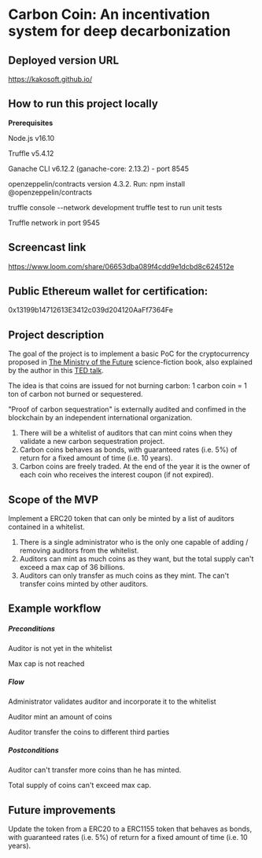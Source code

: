 # Carbon Coin: An incentivation system for deep decarbonization

## Deployed version URL

https://kakosoft.github.io/

## How to run this project locally
<b>Prerequisites</b>

Node.js v16.10

Truffle v5.4.12

Ganache CLI v6.12.2 (ganache-core: 2.13.2) - port 8545

openzeppelin/contracts version 4.3.2. Run: npm install @openzeppelin/contracts

truffle console --network development
truffle test to run unit tests

Truffle network in port 9545

## Screencast link
https://www.loom.com/share/06653dba089f4cdd9e1dcbd8c624512e

## Public Ethereum wallet for certification:
0x13199b14712613E3412c039d204120AaFf7364Fe

## Project description

The goal of the project is to implement a basic PoC for the cryptocurrency proposed in <a href="https://en.wikipedia.org/wiki/The_Ministry_for_the_Future"> The Ministry of the Future</a> science-fiction book, also explained by the author in this <a href="https://www.ted.com/talks/kim_stanley_robinson_remembering_climate_change_a_message_from_the_year_2071">TED talk</a>.

The idea is that coins are issued for not burning carbon: 1 carbon coin = 1 ton of carbon not burned or sequestered. 

"Proof of carbon sequestration" is externally audited and confimed in the blockchain by an independent international organization. 

1. There will be a whitelist of auditors that can mint coins when they validate a new carbon sequestration project.
2. Carbon coins behaves as bonds, with guaranteed rates (i.e. 5%) of return for a fixed amount of time (i.e. 10 years).
3. Carbon coins are freely traded. At the end of the year it is the owner of each coin who receives the interest coupon (if not expired).

## Scope of the MVP

Implement a ERC20 token that can only be minted by a list of auditors contained in a whitelist.

1. There is a single administrator who is the only one capable of adding / removing auditors from the whitelist.
2. Auditors can mint as much coins as they want, but the total supply can't exceed a max cap of 36 billions.
3. Auditors can only transfer as much coins as they mint. The can't transfer coins minted by other auditors.

## Example workflow

##### Preconditions
Auditor is not yet in the whitelist

Max cap is not reached

##### Flow
Administrator validates auditor and incorporate it to the whitelist

Auditor mint an amount of coins

Auditor transfer the coins to different third parties

##### Postconditions
Auditor can't transfer more coins than he has minted. 

Total supply of coins can't exceed max cap.

## Future improvements

Update the token from a ERC20 to a ERC1155 token that behaves as bonds, with guaranteed rates (i.e. 5%) of return for a fixed amount of time (i.e. 10 years).


